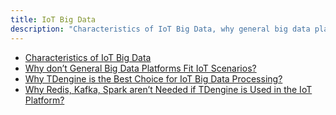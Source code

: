 ```yaml
---
title: IoT Big Data
description: "Characteristics of IoT Big Data, why general big data platform does not work well for IoT? The required features for an IoT Big Data Platform"
---
```


- [Characteristics of IoT Big Data](https://tdengine.com/2019/07/09/86.html)
- [Why don’t General Big Data Platforms Fit IoT Scenarios?](https://tdengine.com/2019/07/09/92.html)
- [Why TDengine is the Best Choice for IoT Big Data Processing?](https://tdengine.com/2019/07/09/94.html)
- [Why Redis, Kafka, Spark aren’t Needed if TDengine is Used in the IoT Platform?](https://tdengine.com/2019/07/09/96.html)

